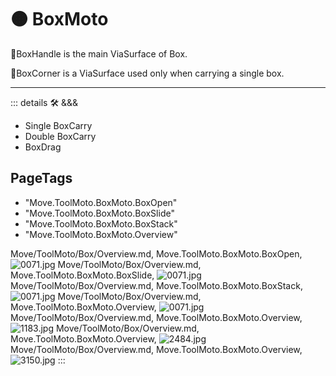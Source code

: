 
# 🟠 <move>BoxMoto</move>

🔻<via>BoxHandle</via> is the main ViaSurface of Box.

🔻<via>BoxCorner</via> is a ViaSurface used only when carrying a single box.

---

<!-- =================================================== -->
<!-- =================================================== -->
<!-- =================================================== -->
<!-- =================================================== -->
<!-- =================================================== -->
::: details 🛠 <dev>&&&</dev>



- Single BoxCarry
- Double BoxCarry
- BoxDrag



<h2>PageTags</h2>

- "Move.ToolMoto.BoxMoto.BoxOpen"
- "Move.ToolMoto.BoxMoto.BoxSlide"
- "Move.ToolMoto.BoxMoto.BoxStack"
- "Move.ToolMoto.BoxMoto.Overview"

Move/ToolMoto/Box/Overview.md, <dev>Move.ToolMoto.BoxMoto.BoxOpen</dev>, ![0071.jpg](/PaperPhoto/0071.jpg)
Move/ToolMoto/Box/Overview.md, <dev>Move.ToolMoto.BoxMoto.BoxSlide</dev>, ![0071.jpg](/PaperPhoto/0071.jpg)
Move/ToolMoto/Box/Overview.md, <dev>Move.ToolMoto.BoxMoto.BoxStack</dev>, ![0071.jpg](/PaperPhoto/0071.jpg)
Move/ToolMoto/Box/Overview.md, <dev>Move.ToolMoto.BoxMoto.Overview</dev>, ![0071.jpg](/PaperPhoto/0071.jpg)
Move/ToolMoto/Box/Overview.md, <dev>Move.ToolMoto.BoxMoto.Overview</dev>, ![1183.jpg](/PaperPhoto/1183.jpg)
Move/ToolMoto/Box/Overview.md, <dev>Move.ToolMoto.BoxMoto.Overview</dev>, ![2484.jpg](/PaperPhoto/2484.jpg)
Move/ToolMoto/Box/Overview.md, <dev>Move.ToolMoto.BoxMoto.Overview</dev>, ![3150.jpg](/PaperPhoto/3150.jpg)
:::
